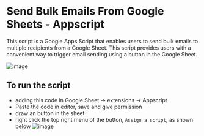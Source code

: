 # Send Bulk Emails From Google Sheets - Appscript
This script is a Google Apps Script that enables users to send bulk emails to multiple recipients from a Google Sheet. This script provides users with a convenient way to trigger email sending using a button in the Google Sheet.

![image](https://user-images.githubusercontent.com/5538753/224028632-d53e49c7-19ce-4f0a-9e64-dca76d627b86.png)

## To run the script
 - adding this code in Google Sheet -> extensions -> Appscript
 - Paste the code in editor, save and give permission
 - draw an button in the sheet
 - right click the top right menu of the button, `Assign a script`, as shown below
![image](https://user-images.githubusercontent.com/5538753/224030259-e6004969-03a4-4d8f-acc4-653709e33655.png)
